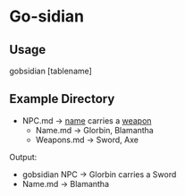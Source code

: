 # Go-sidian
## Usage
gobsidian [tablename]
## Example Directory
* NPC.md -> [name](Name.md) carries a [weapon](Weapon.md)
    * Name.md -> Glorbin, Blamantha
    * Weapons.md -> Sword, Axe

Output:
* gobsidian NPC -> Glorbin carries a Sword
* Name.md -> Blamantha
